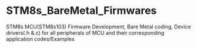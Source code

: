 # STM8s_BareMetal_Firmwares

STM8s MCU(STM8s103) Firmware Development, Bare Metal coding, Device drivers(.h &.c) for all peripherals of MCU and their corresponding application codes/Examples

